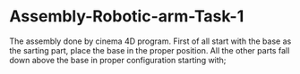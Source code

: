 # Assembly-Robotic-arm-Task-1
The assembly done by cinema 4D program.
First of all start with the base as the sarting part, place the base in the proper position.
All the other parts fall down above the base in proper configuration starting with;
